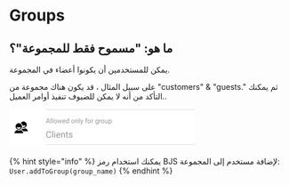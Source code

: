 # Groups

## ما هو: "مسموح فقط للمجموعة"؟

يمكن للمستخدمين أن يكونوا أعضاء في المجموعة.

 على سبيل المثال ، قد يكون هناك مجموعة من "customers" & "guests." ثم يمكنك التأكد من أنه لا يمكن للضيوف تنفيذ أوامر العميل..

![Group can be modified on command editing](../.gitbook/assets/image%20%2833%29.png)

{% hint style="info" %}
يمكنك استخدام رمز BJS لإضافة مستخدم إلى المجموعة:
`User.addToGroup(group_name)` 
{% endhint %}







